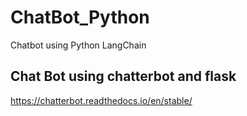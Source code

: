 # ChatBot_Python
Chatbot using Python LangChain


## Chat Bot using chatterbot and flask 

https://chatterbot.readthedocs.io/en/stable/ 